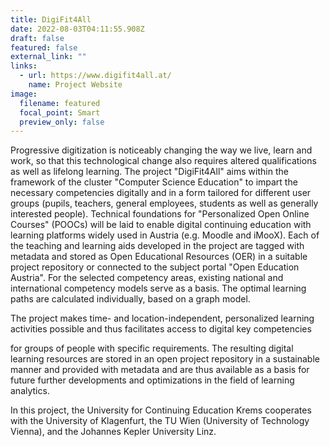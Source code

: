 ```yaml
---
title: DigiFit4All
date: 2022-08-03T04:11:55.908Z
draft: false
featured: false
external_link: ""
links:
  - url: https://www.digifit4all.at/
    name: Project Website
image:
  filename: featured
  focal_point: Smart
  preview_only: false
---
```

Progressive digitization is noticeably changing the way we live, learn and work, so that this technological change also requires altered qualifications as well as lifelong learning. The project "DigiFit4All" aims within the framework of the cluster "Computer Science Education" to impart the necessary competencies digitally and in a form tailored for different user groups (pupils, teachers, general employees, students as well as generally interested people). Technical foundations for "Personalized Open Online Courses" (POOCs) will be laid to enable digital continuing education with learning platforms widely used in Austria (e.g. Moodle and iMooX). Each of the teaching and learning aids developed in the project are tagged with metadata and stored as Open Educational Resources (OER) in a suitable project repository or connected to the subject portal "Open Education Austria". For the selected competency areas, existing national and international competency models serve as a basis. The optimal learning paths are calculated individually, based on a graph model.

The project makes time- and location-independent, personalized learning activities possible and thus facilitates access to digital key competencies

for groups of people with specific requirements. The resulting digital learning resources are stored in an open project repository in a sustainable manner and provided with metadata and are thus available as a basis for future further developments and optimizations in the field of learning analytics.

In this project, the University for Continuing Education Krems cooperates with the University of Klagenfurt, the TU Wien (University of Technology Vienna), and the Johannes Kepler University Linz.
